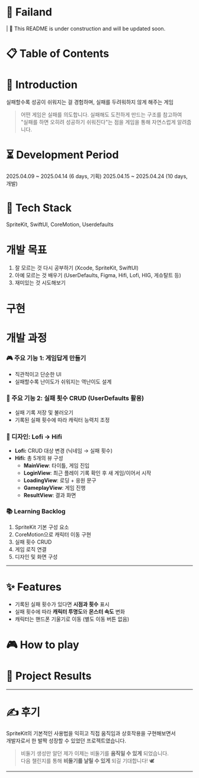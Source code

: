 # 📌 Failand

| 🚧 This README is under construction and will be updated soon.

# 📋 Table of Contents

# 🧩 Introduction

실패할수록 성공이 쉬워지는 걸 경험하며, 실패를 두려워하지 않게 해주는 게임

> 어떤 게임은 실패를 의도합니다. 실패해도 도전하게 만드는 구조를 참고하여  
> "실패를 하면 오히려 성공하기 쉬워진다"는 점을 게임을 통해 자연스럽게 알려줍니다.

# ⏳ Development Period

2025.04.09 ~ 2025.04.14 (6 days, 기획)
2025.04.15 ~ 2025.04.24 (10 days, 개발)

# 🧰 Tech Stack

SpriteKit, SwiftUI, CoreMotion, Userdefaults

# 개발 목표

1. 잘 모르는 것 다시 공부하기 (Xcode, SpriteKit, SwiftUI)
2. 아예 모르는 것 배우기 (UserDefaults, Figma, Hifi, Lofi, HIG, 게슈탈트 등)
3. 재미있는 것 시도해보기

# 구현

# 개발 과정

### 🎮 주요 기능 1: 게임답게 만들기

- 직관적이고 단순한 UI
- 실패할수록 난이도가 쉬워지는 역난이도 설계

### 🧾 주요 기능 2: 실패 횟수 CRUD (UserDefaults 활용)

- 실패 기록 저장 및 불러오기
- 기록된 실패 횟수에 따라 캐릭터 능력치 조정

### 🧪 디자인: Lofi → Hifi

- **Lofi:** CRUD 대상 변경 (닉네임 → 실패 횟수)
- **Hifi:** 총 5개의 뷰 구성
  - **MainView**: 타이틀, 게임 진입
  - **LoginView**: 최근 플레이 기록 확인 후 새 게임/이어서 시작
  - **LoadingView**: 로딩 + 응원 문구
  - **GameplayView**: 게임 진행
  - **ResultView**: 결과 화면

### 📚 Learning Backlog

1. SpriteKit 기본 구성 요소
2. CoreMotion으로 캐릭터 이동 구현
3. 실패 횟수 CRUD
4. 게임 로직 연결
5. 디자인 및 화면 구성

---

# ✨ Features

- 기록된 실패 횟수가 있다면 **시점과 횟수** 표시
- 실패 횟수에 따라 **캐릭터 투명도**와 **몬스터 속도** 변화
- 캐릭터는 핸드폰 기울기로 이동 (별도 이동 버튼 없음)

# 🎮 How to play

# 📝 Project Results

---

# ✍️ 후기

SpriteKit의 기본적인 사용법을 익히고 직접 움직임과 상호작용을 구현해보면서  
개발자로서 한 발짝 성장할 수 있었던 프로젝트였습니다.

> 비둘기 생성만 알던 제가 이제는 비둘기를 **움직일 수 있게** 되었습니다.  
> 다음 챌린지를 통해 **비둘기를 날릴 수 있게** 되길 기대합니다! 🕊️

---

